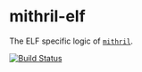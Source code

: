 mithril-elf
===========

The ELF specific logic of [`mithril`](https://github.com/philipturnbull/mithril).

[![Build Status](https://travis-ci.org/philipturnbull/mithril.svg?branch=master)](https://travis-ci.org/philipturnbull/mithril)

